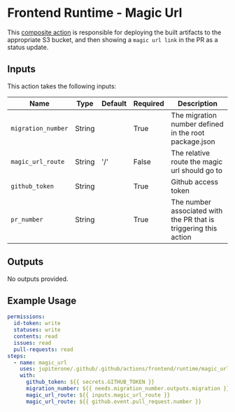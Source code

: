 # Frontend Runtime - Magic Url

This [composite action](./action.yml) is responsible for deploying the built artifacts to the appropriate S3 bucket, and then showing a `magic url link` in the PR as a status update.

## Inputs

This action takes the following inputs:

| Name                        | Type    | Default                      | Required  | Description                                               |
| --------------------------- | ------- | ---------------------------- | --------- | --------------------------------------------------------- |
| `migration_number`          | String  |                              | True      | The migration number defined in the root package.json      
| `magic_url_route`           | String  | '/'                          | False     | The relative route the magic url should go to
| `github_token`              | String  |                              | True      | Github access token
| `pr_number`                 | String  |                              | True      | The number associated with the PR that is triggering this action
          
## Outputs

No outputs provided.

## Example Usage

```yaml
permissions:
  id-token: write
  statuses: write
  contents: read
  issues: read
  pull-requests: read
steps:
  - name: magic_url
    uses: jupiterone/.github/.github/actions/frontend/runtime/magic_url
    with:
      github_token: ${{ secrets.GITHUB_TOKEN }}
      migration_number: ${{ needs.migration_number.outputs.migration }}
      magic_url_route: ${{ inputs.magic_url_route }}
      magic_url_route: ${{ github.event.pull_request.number }}
```
